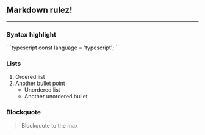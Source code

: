 ## Markdown __rulez__!
  ---
  
  ### Syntax highlight
  \`\`\`typescript
  const language = 'typescript';
  \`\`\`
  
  ### Lists
  1. Ordered list
  2. Another bullet point
     - Unordered list
     - Another unordered bullet
  
  ### Blockquote
  > Blockquote to the max